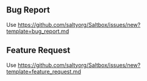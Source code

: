 <!--
Before opening a new issue, please ensure:
- You search for existing bugs/feature requests.
- Remove extraneous template details.
- Do not prefix title with type of issue (Feature Request, Bug, etc.) The appropriate labels will be added during triage.
-->

## Bug Report

Use https://github.com/saltyorg/Saltbox/issues/new?template=bug_report.md

## Feature Request

Use https://github.com/saltyorg/Saltbox/issues/new?template=feature_request.md
